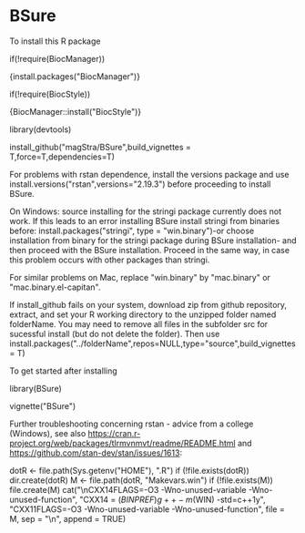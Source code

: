 # BSure

To install this R package

if(!require(BiocManager))

{install.packages("BiocManager")}

if(!require(BiocStyle))

{BiocManager::install("BiocStyle")}

library(devtools)

install_github("magStra/BSure",build_vignettes = T,force=T,dependencies=T)

For problems with rstan dependence, install the versions package and use install.versions("rstan",versions="2.19.3") before proceeding to install BSure. 

On Windows: source installing for the stringi package currently does not work. If this leads to an error installing BSure install stringi from binaries before: install.packages("stringi", type = "win.binary")-or choose installation from binary for the stringi package during BSure installation- and then proceed with the BSure installation. Proceed in the same way, in case this problem occurs with other packages than stringi. 

For similar problems on Mac, replace "win.binary" by "mac.binary" or "mac.binary.el-capitan".

If install_github fails on your system, download zip from github repository, extract, and set your R working directory to the unzipped folder named folderName. You may need to remove all files in the subfolder src for sucessful install (but do not delete the folder). 
Then use install.packages("../folderName",repos=NULL,type="source",build_vignettes = T)
 
To get started after installing

library(BSure)

vignette("BSure")

Further troubleshooting concerning rstan - advice from a college (Windows), see also https://cran.r-project.org/web/packages/tlrmvnmvt/readme/README.html and https://github.com/stan-dev/stan/issues/1613:

dotR <- file.path(Sys.getenv("HOME"), ".R")
if (!file.exists(dotR)) 
dir.create(dotR)
M <- file.path(dotR, "Makevars.win")
if (!file.exists(M)) 
file.create(M)
cat("\nCXX14FLAGS=-O3 -Wno-unused-variable -Wno-unused-function",
"CXX14 = $(BINPREF)g++ -m$(WIN) -std=c++1y",
"CXX11FLAGS=-O3 -Wno-unused-variable -Wno-unused-function",
file = M, sep = "\n", append = TRUE)
